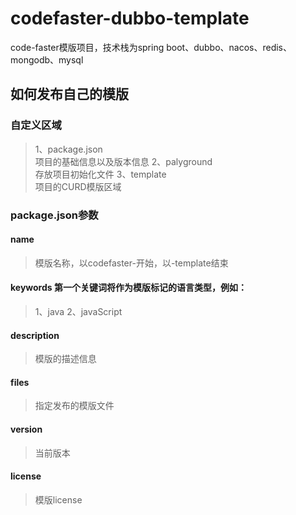 # codefaster-dubbo-template
code-faster模版项目，技术栈为spring boot、dubbo、nacos、redis、mongodb、mysql


## 如何发布自己的模版
### 自定义区域
> 1、package.json    
项目的基础信息以及版本信息
> 2、palyground      
存放项目初始化文件
> 3、template        
项目的CURD模版区域

### package.json参数
#### name
>模版名称，以codefaster-开始，以-template结束
#### keywords 第一个关键词将作为模版标记的语言类型，例如：
>1、java
>2、javaScript
#### description
>模版的描述信息
#### files
>指定发布的模版文件
#### version
>当前版本
#### license
>模版license
